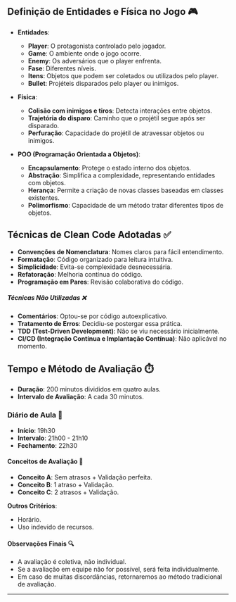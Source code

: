 ## Definição de Entidades e Física no Jogo 🎮

- **Entidades**:
  - **Player**: O protagonista controlado pelo jogador.
  - **Game**: O ambiente onde o jogo ocorre.
  - **Enemy**: Os adversários que o player enfrenta.
  - **Fase**: Diferentes níveis.
  - **Itens**: Objetos que podem ser coletados ou utilizados pelo player.
  - **Bullet**: Projéteis disparados pelo player ou inimigos.

- **Física**:
  - **Colisão com inimigos e tiros**: Detecta interações entre objetos.
  - **Trajetória do disparo**: Caminho que o projétil segue após ser disparado.
  - **Perfuração**: Capacidade do projétil de atravessar objetos ou inimigos.

- **POO (Programação Orientada a Objetos)**:
  - **Encapsulamento**: Protege o estado interno dos objetos.
  - **Abstração**: Simplifica a complexidade, representando entidades com objetos.
  - **Herança**: Permite a criação de novas classes baseadas em classes existentes.
  - **Polimorfismo**: Capacidade de um método tratar diferentes tipos de objetos.

## Técnicas de Clean Code Adotadas ✅

- **Convenções de Nomenclatura**: Nomes claros para fácil entendimento.
- **Formatação**: Código organizado para leitura intuitiva.
- **Simplicidade**: Evita-se complexidade desnecessária.
- **Refatoração**: Melhoria contínua do código.
- **Programação em Pares**: Revisão colaborativa do código.

##### Técnicas Não Utilizadas ❌

- **Comentários**: Optou-se por código autoexplicativo.
- **Tratamento de Erros**: Decidiu-se postergar essa prática.
- **TDD (Test-Driven Development)**: Não se viu necessário inicialmente.
- **CI/CD (Integração Contínua e Implantação Contínua)**: Não aplicável no momento.

## Tempo e Método de Avaliação ⏱️

- **Duração**: 200 minutos divididos em quatro aulas.
- **Intervalo de Avaliação**: A cada 30 minutos.

### Diário de Aula 📓

- **Início**: 19h30
- **Intervalo**: 21h00 - 21h10
- **Fechamento**: 22h30

#### Conceitos de Avaliação 🏅

- **Conceito A**: Sem atrasos + Validação perfeita.
- **Conceito B**: 1 atraso + Validação.
- **Conceito C**: 2 atrasos + Validação.

**Outros Critérios**:
- Horário.
- Uso indevido de recursos.

#### Observações Finais 🔍

- A avaliação é coletiva, não individual.
- Se a avaliação em equipe não for possível, será feita individualmente.
- Em caso de muitas discordâncias, retornaremos ao método tradicional de avaliação.

---
